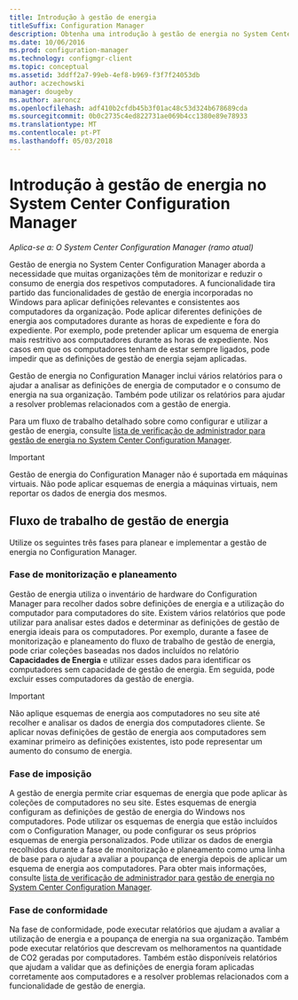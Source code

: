 ```yaml
---
title: Introdução à gestão de energia
titleSuffix: Configuration Manager
description: Obtenha uma introdução à gestão de energia no System Center Configuration Manager.
ms.date: 10/06/2016
ms.prod: configuration-manager
ms.technology: configmgr-client
ms.topic: conceptual
ms.assetid: 3ddff2a7-99eb-4ef8-b969-f3f7f24053db
author: aczechowski
manager: dougeby
ms.author: aaroncz
ms.openlocfilehash: adf410b2cfdb45b3f01ac48c53d324b678689cda
ms.sourcegitcommit: 0b0c2735c4ed822731ae069b4cc1380e89e78933
ms.translationtype: MT
ms.contentlocale: pt-PT
ms.lasthandoff: 05/03/2018
---
```

# <a name="introduction-to-power-management-in-system-center-configuration-manager"></a>Introdução à gestão de energia no System Center Configuration Manager

*Aplica-se a: O System Center Configuration Manager (ramo atual)*

Gestão de energia no System Center Configuration Manager aborda a necessidade que muitas organizações têm de monitorizar e reduzir o consumo de energia dos respetivos computadores. A funcionalidade tira partido das funcionalidades de gestão de energia incorporadas no Windows para aplicar definições relevantes e consistentes aos computadores da organização. Pode aplicar diferentes definições de energia aos computadores durante as horas de expediente e fora do expediente. Por exemplo, pode pretender aplicar um esquema de energia mais restritivo aos computadores durante as horas de expediente. Nos casos em que os computadores tenham de estar sempre ligados, pode impedir que as definições de gestão de energia sejam aplicadas.  

 Gestão de energia no Configuration Manager inclui vários relatórios para o ajudar a analisar as definições de energia de computador e o consumo de energia na sua organização. Também pode utilizar os relatórios para ajudar a resolver problemas relacionados com a gestão de energia.  

 Para um fluxo de trabalho detalhado sobre como configurar e utilizar a gestão de energia, consulte [lista de verificação de administrador para gestão de energia no System Center Configuration Manager](../../../../core/clients/manage/power/administrator-checklist-for-power-management.md).  

> [!IMPORTANT]  
>  Gestão de energia do Configuration Manager não é suportada em máquinas virtuais. Não pode aplicar esquemas de energia a máquinas virtuais, nem reportar os dados de energia dos mesmos.  

## <a name="the-power-management-workflow"></a>Fluxo de trabalho de gestão de energia  
 Utilize os seguintes três fases para planear e implementar a gestão de energia no Configuration Manager.  

### <a name="monitoring-and-planning-phase"></a>Fase de monitorização e planeamento  
 Gestão de energia utiliza o inventário de hardware do Configuration Manager para recolher dados sobre definições de energia e a utilização do computador para computadores do site. Existem vários relatórios que pode utilizar para analisar estes dados e determinar as definições de gestão de energia ideais para os computadores. Por exemplo, durante a fasee de monitorização e planeamento do fluxo de trabalho de gestão de energia, pode criar coleções baseadas nos dados incluídos no relatório **Capacidades de Energia** e utilizar esses dados para identificar os computadores sem capacidade de gestão de energia. Em seguida, pode excluir esses computadores da gestão de energia.  

> [!IMPORTANT]  
>  Não aplique esquemas de energia aos computadores no seu site até recolher e analisar os dados de energia dos computadores cliente. Se aplicar novas definições de gestão de energia aos computadores sem examinar primeiro as definições existentes, isto pode representar um aumento do consumo de energia.  

### <a name="enforcement-phase"></a>Fase de imposição  
 A gestão de energia permite criar esquemas de energia que pode aplicar às coleções de computadores no seu site. Estes esquemas de energia configuram as definições de gestão de energia do Windows nos computadores. Pode utilizar os esquemas de energia que estão incluídos com o Configuration Manager, ou pode configurar os seus próprios esquemas de energia personalizados. Pode utilizar os dados de energia recolhidos durante a fase de monitorização e planeamento como uma linha de base para o ajudar a avaliar a poupança de energia depois de aplicar um esquema de energia aos computadores. Para obter mais informações, consulte [lista de verificação de administrador para gestão de energia no System Center Configuration Manager](../../../../core/clients/manage/power/administrator-checklist-for-power-management.md).  

### <a name="compliance-phase"></a>Fase de conformidade  
 Na fase de conformidade, pode executar relatórios que ajudam a avaliar a utilização de energia e a poupança de energia na sua organização. Também pode executar relatórios que descrevam os melhoramentos na quantidade de CO2 geradas por computadores. Também estão disponíveis relatórios que ajudam a validar que as definições de energia foram aplicadas corretamente aos computadores e a resolver problemas relacionados com a funcionalidade de gestão de energia.  
